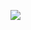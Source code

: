 ![](https://github-readme-stats.vercel.app/api/top-langs/?username=KratosHere&theme=dark&hide_border=false&include_all_commits=false&count_private=false&layout=compact)
